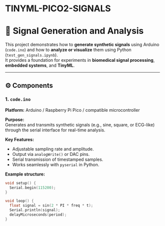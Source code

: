 # TINYML-PICO2-SIGNALS
# 🧠 Signal Generation and Analysis

This project demonstrates how to **generate synthetic signals** using Arduino (`code.ino`) and how to **analyze or visualize** them using Python (`test_gen_signals.ipynb`).  
It provides a foundation for experiments in **biomedical signal processing**, **embedded systems**, and **TinyML**.

---

## ⚙️ Components

### 1. `code.ino`
**Platform:** Arduino / Raspberry Pi Pico / compatible microcontroller  

**Purpose:**  
Generates and transmits synthetic signals (e.g., sine, square, or ECG-like) through the serial interface for real-time analysis.

**Key Features:**
- Adjustable sampling rate and amplitude.  
- Output via `analogWrite()` or DAC pins.  
- Serial transmission of timestamped samples.  
- Works seamlessly with `pyserial` in Python.

**Example structure:**
```cpp
void setup() {
  Serial.begin(115200);
}

void loop() {
  float signal = sin(2 * PI * freq * t);
  Serial.println(signal);
  delayMicroseconds(period);
}

